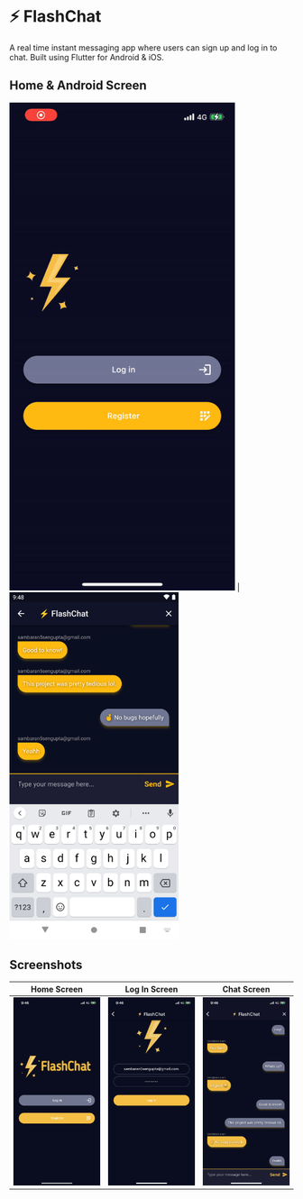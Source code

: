 # ⚡️ FlashChat

A real time instant messaging app where users can sign up and log in to chat. Built using Flutter for Android & iOS.

## Home & Android Screen 
<img src="https://github.com/sambarannnn/flash_chat/blob/master/images/iOS%20Home%20Gif.GIF" width="400">  |  <img width=300/ src = "https://github.com/sambarannnn/flash_chat/blob/master/images/Android%20Chat%20Screen.png">
                                                                                                         
## Screenshots

Home Screen            |  Log In Screen  |  Chat Screen
:-------------------------:|:-------------------------:|:-------------------------:
<img width=300/ src = "https://github.com/sambarannnn/flash_chat/blob/master/images/iOS%20Home.PNG">  |  <img width=300/ src = "https://github.com/sambarannnn/flash_chat/blob/master/images/iOS%20Login.PNG">  |  <img width=300/ src = "https://github.com/sambarannnn/flash_chat/blob/master/images/iOS%20Chat%20Screen.PNG">

